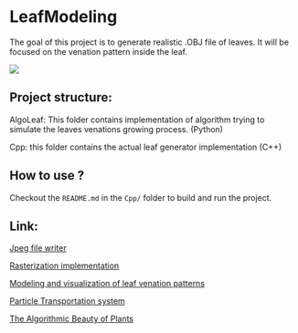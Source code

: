 # LeafModeling

The goal of this project is to generate realistic .OBJ file of leaves. It will be focused on the venation pattern inside the leaf.

![](./Documentation/Pictures/leaf.jpg)


## Project structure:

AlgoLeaf: This folder contains implementation of algorithm trying to simulate the leaves venations growing process. (Python)

Cpp: this folder contains the actual leaf generator implementation (C++)

## How to use ?

Checkout the `README.md` in the `Cpp/` folder to build and run the project.

## Link:

[Jpeg file writer](https://code.google.com/archive/p/jpeg-compressor/)
  
[Rasterization implementation](https://www.joshbeam.com/articles/triangle_rasterization/)

[Modeling and visualization of leaf venation patterns](https://www.researchgate.net/publication/220183848_Modeling_and_visualization_of_leaf_venation_patterns?fbclid=IwAR0h8QjXWor05vZ9xfWTGawXOpVj18pqSFzRPy7c6EPT2HQfuxOdq9vdtBk)

[Particle Transportation system](https://www.researchgate.net/publication/228943823_Modeling_Plant_Leaves_in_Marble-Patterned_Colours_with_Particle_Transportation_System)

[The Algorithmic Beauty of Plants](https://www.google.com/url?sa=t&rct=j&q=&esrc=s&source=web&cd=1&cad=rja&uact=8&ved=2ahUKEwjg5tfD-OPgAhWB2OAKHZwvBwsQFjAAegQIDBAC&url=http%3A%2F%2Falgorithmicbotany.org%2Fpapers%2Fabop%2Fabop.pdf&usg=AOvVaw2r9WRagwONeb1NTGPS7xVT)


